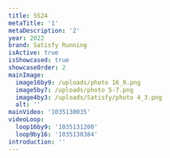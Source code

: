 ```yaml
---
title: SS24
metaTitle: '1'
metaDescription: '2'
year: 2022
brand: Satisfy Running
isActive: true
isShowcased: true
showcaseOrder: 2
mainImage:
  image16by9: /uploads/photo 16_9.png
  image5by7: /uploads/photo 5-7.png
  image4by3: /uploads/Satisfy/photo 4_3.png
  alt: ''
mainVideo: '1035130035'
videoLoop:
  loop16by9: '1035131200'
  loop9by16: '1035130384'
introduction: ''
---
```


